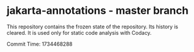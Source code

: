 # jakarta-annotations - master branch

This repository contains the frozen state of the repository.
Its history is cleared. It is used only for static code
analysis with Codacy.

Commit Time: 1734468288